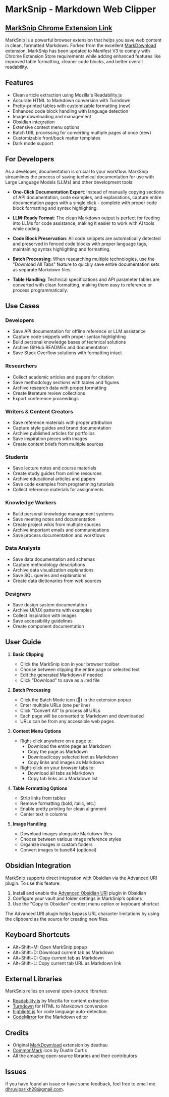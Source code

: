 # MarkSnip - Markdown Web Clipper

## [MarkSnip Chrome Extension Link](https://chromewebstore.google.com/detail/marksnip-markdown-web-cli/kcbaglhfgbkjdnpeokaamjjkddempipm?hl=en)

MarkSnip is a powerful browser extension that helps you save web content in clean, formatted Markdown. Forked from the excellent [MarkDownload](https://github.com/deathau/markdownload/) extension, MarkSnip has been updated to Manifest V3 to comply with Chrome Extension Store requirements while adding enhanced features like improved table formatting, cleaner code blocks, and better overall readability.

## Features

- Clean article extraction using Mozilla's Readability.js
- Accurate HTML to Markdown conversion with Turndown
- Pretty-printed tables with customizable formatting (new)
- Enhanced code block handling with language detection
- Image downloading and management
- Obsidian integration
- Extensive context menu options
- Batch URL processing for converting multiple pages at once (new)
- Customizable front/back matter templates
- Dark mode support

## For Developers

As a developer, documentation is crucial to your workflow. MarkSnip streamlines the process of saving technical documentation for use with Large Language Models (LLMs) and other development tools:

- **One-Click Documentation Export**: Instead of manually copying sections of API documentation, code examples, and explanations, capture entire documentation pages with a single click - complete with proper code block formatting and syntax highlighting.

- **LLM-Ready Format**: The clean Markdown output is perfect for feeding into LLMs for code assistance, making it easier to work with AI tools while coding.

- **Code Block Preservation**: All code snippets are automatically detected and preserved in fenced code blocks with proper language tags, maintaining syntax highlighting and formatting.

- **Batch Processing**: When researching multiple technologies, use the "Download All Tabs" feature to quickly save entire documentation sets as separate Markdown files.

- **Table Handling**: Technical specifications and API parameter tables are converted with clean formatting, making them easy to reference or process programmatically.

## Use Cases

### Developers
- Save API documentation for offline reference or LLM assistance
- Capture code snippets with proper syntax highlighting
- Build personal knowledge bases of technical solutions
- Archive GitHub READMEs and documentation
- Save Stack Overflow solutions with formatting intact

### Researchers
- Collect academic articles and papers for citation
- Save methodology sections with tables and figures
- Archive research data with proper formatting
- Create literature review collections
- Export conference proceedings

### Writers & Content Creators
- Save reference materials with proper attribution
- Capture style guides and brand documentation
- Archive published articles for portfolios
- Save inspiration pieces with images
- Create content briefs from multiple sources

### Students
- Save lecture notes and course materials
- Create study guides from online resources
- Archive educational articles and papers
- Save code examples from programming tutorials
- Collect reference materials for assignments

### Knowledge Workers
- Build personal knowledge management systems
- Save meeting notes and documentation
- Create project wikis from multiple sources
- Archive important emails and communications
- Save process documentation and workflows

### Data Analysts
- Save data documentation and schemas
- Capture methodology descriptions
- Archive data visualization explanations
- Save SQL queries and explanations
- Create data dictionaries from web sources

### Designers
- Save design system documentation
- Archive UI/UX patterns with examples
- Collect inspiration with images
- Save accessibility guidelines
- Create component documentation

## User Guide

1. **Basic Clipping**
   - Click the MarkSnip icon in your browser toolbar
   - Choose between clipping the entire page or selected text
   - Edit the generated Markdown if needed
   - Click "Download" to save as a .md file

2. **Batch Processing**
   - Click the Batch Mode icon (📑) in the extension popup
   - Enter multiple URLs (one per line)
   - Click "Convert All" to process all URLs
   - Each page will be converted to Markdown and downloaded
   - URLs can be from any accessible web pages

3. **Context Menu Options**
   - Right-click anywhere on a page to:
     - Download the entire page as Markdown
     - Copy the page as Markdown
     - Download/copy selected text as Markdown
     - Copy links and images as Markdown
   - Right-click on your browser tabs to:
     - Download all tabs as Markdown
     - Copy tab links as a Markdown list

4. **Table Formatting Options**
   - Strip links from tables
   - Remove formatting (bold, italic, etc.)
   - Enable pretty printing for clean alignment
   - Center text in columns

5. **Image Handling**
   - Download images alongside Markdown files
   - Choose between various image reference styles
   - Organize images in custom folders
   - Convert images to base64 (optional)

## Obsidian Integration

MarkSnip supports direct integration with Obsidian via the Advanced URI plugin. To use this feature:

1. Install and enable the [Advanced Obsidian URI](https://vinzent03.github.io/obsidian-advanced-uri/) plugin in Obsidian
2. Configure your vault and folder settings in MarkSnip's options
3. Use the "Copy to Obsidian" context menu option or keyboard shortcut

The Advanced URI plugin helps bypass URL character limitations by using the clipboard as the source for creating new files.

## Keyboard Shortcuts

- Alt+Shift+M: Open MarkSnip popup
- Alt+Shift+D: Download current tab as Markdown
- Alt+Shift+C: Copy current tab as Markdown
- Alt+Shift+L: Copy current tab URL as Markdown link

## External Libraries

MarkSnip relies on several open-source libraries:

- [Readability.js](https://github.com/mozilla/readability) by Mozilla for content extraction
- [Turndown](https://github.com/mixmark-io/turndown) for HTML to Markdown conversion
- [highlight.js](https://highlightjs.org/) for code language auto-detection.
- [CodeMirror](https://codemirror.net/) for the Markdown editor

## Credits

- Original [MarkDownload](https://github.com/deathau/markdownload/) extension by deathau
- [CommonMark](https://github.com/dcurtis/markdown-mark) icon by Dustin Curtis
- All the amazing open-source libraries and their contributors

## Issues

If you have found an issue or have some feedback, feel free to email me dhruvjparikh28@gmail.com.
